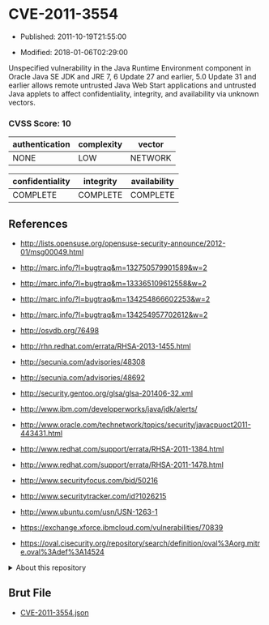 # CVE-2011-3554

- Published: 2011-10-19T21:55:00

- Modified: 2018-01-06T02:29:00

Unspecified vulnerability in the Java Runtime Environment component in Oracle Java SE JDK and JRE 7, 6 Update 27 and earlier, 5.0 Update 31 and earlier allows remote untrusted Java Web Start applications and untrusted Java applets to affect confidentiality, integrity, and availability via unknown vectors.

### CVSS Score: **10**

| authentication | complexity | vector |
| --- | --- | --- |
| NONE | LOW | NETWORK |

| confidentiality | integrity | availability |
| --- | --- | --- |
| COMPLETE | COMPLETE | COMPLETE |

## References

* http://lists.opensuse.org/opensuse-security-announce/2012-01/msg00049.html

* http://marc.info/?l=bugtraq&m=132750579901589&w=2

* http://marc.info/?l=bugtraq&m=133365109612558&w=2

* http://marc.info/?l=bugtraq&m=134254866602253&w=2

* http://marc.info/?l=bugtraq&m=134254957702612&w=2

* http://osvdb.org/76498

* http://rhn.redhat.com/errata/RHSA-2013-1455.html

* http://secunia.com/advisories/48308

* http://secunia.com/advisories/48692

* http://security.gentoo.org/glsa/glsa-201406-32.xml

* http://www.ibm.com/developerworks/java/jdk/alerts/

* http://www.oracle.com/technetwork/topics/security/javacpuoct2011-443431.html

* http://www.redhat.com/support/errata/RHSA-2011-1384.html

* http://www.redhat.com/support/errata/RHSA-2011-1478.html

* http://www.securityfocus.com/bid/50216

* http://www.securitytracker.com/id?1026215

* http://www.ubuntu.com/usn/USN-1263-1

* https://exchange.xforce.ibmcloud.com/vulnerabilities/70839

* https://oval.cisecurity.org/repository/search/definition/oval%3Aorg.mitre.oval%3Adef%3A14524

<details>
<summary>About this repository</summary> 

  This repository is part of the project [Live Hack CVE](https://github.com/Live-Hack-CVE). Main website can be found [www.live-hack.org](https://www.live-hack.org) 
  
  Made by [Sn0wAlice](https://github.com/Sn0wAlice) for the people that care about security and need to have a feed of the latest CVEs. Hope you enjoy it, don't forget to star the repo and follow me on [Twitter](https://twitter.com/Sn0wAlice) and [Github](https://github.com/Sn0wAlice). And that is my [personnal website](https://www.alice-snow.me/)

  - [Home Page](https://github.com/Live-Hack-CVE)
  - [Framework](https://github.com/Live-Hack-CVE/cve-framework)
  - [CVE database](https://github.com/Live-Hack-CVE/full_database)
  - [Changelog](https://github.com/Live-Hack-CVE/Changelog)
</details>

## Brut File

* [CVE-2011-3554.json](https://raw.githubusercontent.com/Live-Hack-CVE/full_database/main/cves/2011/CVE-2011-3554.json)

